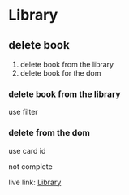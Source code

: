 # Library

## delete book

1. delete book from the library
2. delete book for the dom

### delete book from the library

use filter

### delete from the dom

use card id


not complete

live link: [Library](https://afsalahamed07.github.io/RestourantPage)
